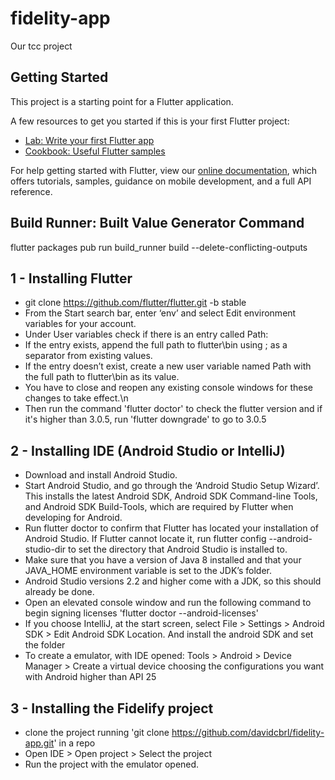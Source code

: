 # fidelity-app

Our tcc project

## Getting Started

This project is a starting point for a Flutter application.

A few resources to get you started if this is your first Flutter project:

- [Lab: Write your first Flutter app](https://flutter.dev/docs/get-started/codelab)
- [Cookbook: Useful Flutter samples](https://flutter.dev/docs/cookbook)

For help getting started with Flutter, view our
[online documentation](https://flutter.dev/docs), which offers tutorials,
samples, guidance on mobile development, and a full API reference.

## Build Runner: Built Value Generator Command

flutter packages pub run build_runner build --delete-conflicting-outputs


## 1 - Installing Flutter

- git clone https://github.com/flutter/flutter.git -b stable
- From the Start search bar, enter ‘env’ and select Edit environment variables for your account.
- Under User variables check if there is an entry called Path:
- If the entry exists, append the full path to flutter\bin using ; as a separator from existing values.
- If the entry doesn’t exist, create a new user variable named Path with the full path to flutter\bin as its value.
- You have to close and reopen any existing console windows for these changes to take effect.\n
- Then run the command 'flutter doctor' to check the flutter version and if it's higher than 3.0.5, run 'flutter downgrade' to go to 3.0.5

## 2 - Installing IDE (Android Studio or IntelliJ)

- Download and install Android Studio.
- Start Android Studio, and go through the ‘Android Studio Setup Wizard’. This installs the latest Android SDK, Android SDK Command-line Tools, and Android SDK Build-Tools, which are required by Flutter when developing for Android.
- Run flutter doctor to confirm that Flutter has located your installation of Android Studio. If Flutter cannot locate it, run flutter config --android-studio-dir <directory> to set the directory that Android Studio is installed to.
- Make sure that you have a version of Java 8 installed and that your JAVA_HOME environment variable is set to the JDK’s folder.
- Android Studio versions 2.2 and higher come with a JDK, so this should already be done.
- Open an elevated console window and run the following command to begin signing licenses 'flutter doctor --android-licenses'
- If you choose IntelliJ, at the start screen, select File > Settings > Android SDK > Edit Android SDK Location. And install the android SDK and set the folder
- To create a emulator, with IDE opened: Tools > Android > Device Manager > Create a virtual device choosing the configurations you want with Android higher than API 25

## 3 - Installing the Fidelify project
- clone the project running 'git clone https://github.com/davidcbrl/fidelity-app.git' in a repo
- Open IDE > Open project > Select the project
- Run the project with the emulator opened. 
 
